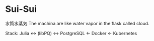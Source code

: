 # Sui-Sui
水筒水蒸気
The machina are like water vapor in the flask called cloud.

Stack: Julia <-> (libPQ) <-> PostgreSQL <- Docker <- Kubernetes
